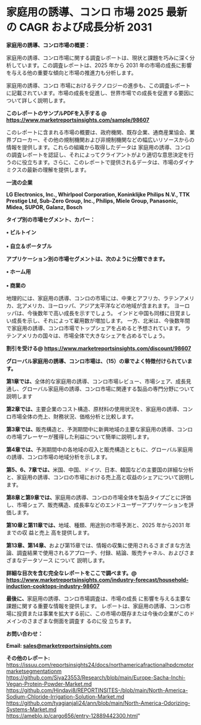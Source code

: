 # 家庭用の誘導、コンロ 市場 2025 最新の CAGR および成長分析 2031

<strong><b>家庭用の誘導、コンロ市場の概要：</b></strong>

家庭用の誘導、コンロ市場に関する調査レポートは、現状と課題を巧みに深く分析しています。この調査レポートは、2025 年から 2031 年の市場の成長に影響を与える他の重要な傾向と市場の推進力も分析します。

家庭用の誘導、コンロ 市場におけるテクノロジーの進歩も、この調査レポートに記載されています。市場の成長を促進し、世界市場での成長を促進する要因について詳しく説明します。

<strong>このレポートのサンプルPDFを入手する @ <a href=https://www.marketreportsinsights.com/sample/98607>https://www.marketreportsinsights.com/sample/98607</a></strong>

このレポートに含まれる市場の概要は、政府機関、既存企業、通商産業協会、業界ブローカー、その他の規制機関および非規制機関などの幅広いリソースからの情報を提供します。これらの組織から取得したデータは 家庭用の誘導、コンロ の調査レポートを認証し、それによってクライアントがより適切な意思決定を行うのに役立ちます。さらに、このレポートで提供されるデータは、市場のダイナミクスの最新の理解を提供します。

<strong>一流の企業</strong>

<strong><b>LG Electronics, Inc., Whirlpool Corporation, Koninklijke Philips N.V., TTK Prestige Ltd, Sub-Zero Group, Inc., Philips, Miele Group, Panasonic, Midea, SUPOR, Galanz, Bosch</b></strong>

<strong><b>タイプ別の市場セグメント、カバー：</b></strong>

<strong>• ビルトイン<br><br>• 自立＆ポータブル</strong>

<strong><b>アプリケーション別の市場セグメントは、次のように分類できます。</b></strong>

<strong>• ホーム用<br><br>• 商業の</strong>

 地理的には、家庭用の誘導、コンロの市場には、中東とアフリカ、ラテンアメリカ、北アメリカ、ヨーロッパ、アジア太平洋などの地域が含まれます。 ヨーロッパは、今後数年で高い成長を示すでしょう。 インドと中国も同様に目覚ましい成長を示し、それによって雇用数が増加します。 一方、北米は、今後数年間で家庭用の誘導、コンロ市場でトップシェアを占めると予想されています。 ラテンアメリカの国々は、市場全体で大きなシェアを占めるでしょう。

<strong>割引を受ける@ <a href=https://www.marketreportsinsights.com/discount/98607>https://www.marketreportsinsights.com/discount/98607</a></strong>

<strong><b>グローバル家庭用の誘導、コンロ市場は、（15）の章でよく特徴付けられています。</b></strong>

<strong><b>第</b></strong><strong><b>1章では、</b></strong>全体的な家庭用の誘導、コンロ市場レビュー、市場シェア、成長見通し、グローバル家庭用の誘導、コンロ市場に関連する製品の専門分野について説明します

<strong><b>第2章では、</b></strong>主要企業のコスト構造、原材料の使用状況を、家庭用の誘導、コンロ市場全体の売上、財務状況、価格分析と比較します。

<strong><b>第3章では、</b></strong>販売構造と、予測期間中に新興地域の主要な家庭用の誘導、コンロの市場プレーヤーが獲得した利益について簡単に説明します。

<strong><b>第4章では、</b></strong>予測期間中の各地域の収入と販売構造とともに、グローバル家庭用の誘導、コンロ市場の地域分析を示します。

<strong><b>第5、6、7章では、</b></strong>米国、中国、ドイツ、日本、韓国などの主要国の詳細な分析と、家庭用の誘導、コンロの市場における売上高と収益のシェアについて説明します。

<strong><b>第8章と第9章では、</b></strong>家庭用の誘導、コンロの市場全体を製品タイプごとに評価し、市場シェア、販売構造、成長率などのエンドユーザーアプリケーションを評価します。

<strong><b>第10章と第11章では、</b></strong>地域、種類、用途別の市場予測と、2025 年から2031 年までの収 益と売上 高を提供します。

<strong><b>第13章、第14章、</b></strong>および第15章では、情報の収集に使用されるさまざまな方法論、調査結果で使用されるアプローチ、付録、結論、販売チャネル、およびさまざまなデータソース について 説明します。

<strong>詳細な目次を含む完全なレポートをここで調べます。@ <a href=https://www.marketreportsinsights.com/industry-forecast/household-induction-cooktops-industry-98607>https://www.marketreportsinsights.com/industry-forecast/household-induction-cooktops-industry-98607</a></strong>

<strong><b>最後に、</b></strong>家庭用の誘導、コンロ市場調査は、市場の成長 に影響を</a>与える主要な課題に関する重要な情報を提供します。 レポートは、家庭用の誘導、コンロ市場に投資または事業を拡大する前に、この市場の既存または今後の企業がこのドメインのさまざまな側面を調査す るのに役 立ちます。

<strong><b>お問い合わせ：</b></strong>

<strong>Email: </strong><a href=mailto:sales@marketreportsinsights.com><strong>sales@marketreportsinsights.com</strong></a>

<strong>その他のレポート:</strong>
<br>
<a href=https://issuu.com/reportsinsights24/docs/northamericafractionalhpdcmotormarketsegmentationm>https://issuu.com/reportsinsights24/docs/northamericafractionalhpdcmotormarketsegmentationm</a>
<br>
<a href=https://github.com/Siya23553/Research/blob/main/Europe-Sacha-Inchi-Vegan-Protein-Powder-Market.md>https://github.com/Siya23553/Research/blob/main/Europe-Sacha-Inchi-Vegan-Protein-Powder-Market.md</a>
<br>
<a href=https://github.com/Hindavi8/REPORTINSITES-/blob/main/North-America-Sodium-Chloride-Irrigation-Solution-Market.md>https://github.com/Hindavi8/REPORTINSITES-/blob/main/North-America-Sodium-Chloride-Irrigation-Solution-Market.md</a>
<br>
<a href=https://github.com/tyagianjali24/ann/blob/main/North-America-Odorizing-Systems-Market.md>https://github.com/tyagianjali24/ann/blob/main/North-America-Odorizing-Systems-Market.md</a>
<br>
<a href=https://ameblo.jp/cargo656/entry-12889442300.html>https://ameblo.jp/cargo656/entry-12889442300.html</a>"
